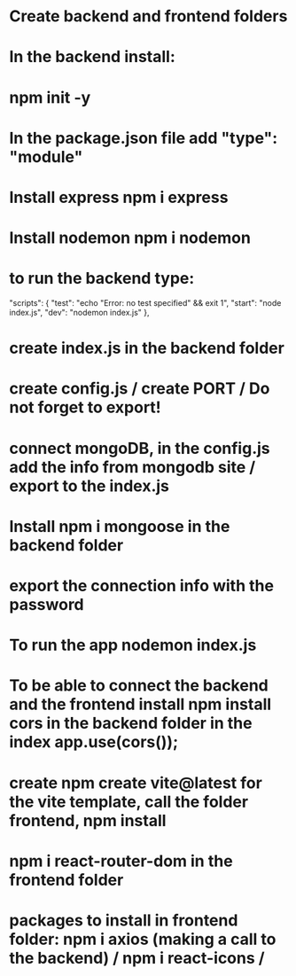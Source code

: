 # Create backend and frontend folders

# In the backend install:

# npm init -y

# In the package.json file add "type": "module"

# Install express npm i express

# Install nodemon npm i nodemon

# to run the backend type:

"scripts": {
"test": "echo \"Error: no test specified\" && exit 1",
"start": "node index.js",
"dev": "nodemon index.js"
},

# create index.js in the backend folder

# create config.js / create PORT / Do not forget to export!

# connect mongoDB, in the config.js add the info from mongodb site / export to the index.js

# Install npm i mongoose in the backend folder

# export the connection info with the password

# To run the app nodemon index.js

# To be able to connect the backend and the frontend install npm install cors in the backend folder in the index app.use(cors());

# create npm create vite@latest for the vite template, call the folder frontend, npm install

# npm i react-router-dom in the frontend folder

# packages to install in frontend folder: npm i axios (making a call to the backend) / npm i react-icons /

